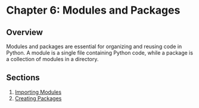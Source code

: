 # Chapter 6: Modules and Packages

## Overview
Modules and packages are essential for organizing and reusing code in Python. A module is a single file containing Python code, while a package is a collection of modules in a directory.

## Sections
1. [Importing Modules](importing_modules.md)
2. [Creating Packages](creating_packages.md)
